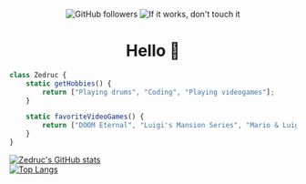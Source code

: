 <p align="center">
  <img alt="GitHub followers" src="https://img.shields.io/github/followers/zedruc?style=for-the-badge">
  <img alt="If it works, don't touch it" src="https://img.shields.io/static/v1?label=If%20it%20works&message=don%27t%20touch%20it&logo=checkmarx&logoColor=white&color=success&style=for-the-badge">
 </p>
<h1 align="center">Hello 👋</h1>

```js
class Zedruc {
    static getHobbies() {
        return ["Playing drums", "Coding", "Playing videogames"];
    }

    static favoriteVideoGames() {
        return ["DOOM Eternal", "Luigi's Mansion Series", "Mario & Luigi: Dream Team Bros"]
    }
}
```

[![Zedruc's GitHub stats](https://github-readme-stats.vercel.app/api?username=zedruc)](https://github.com/anuraghazra/github-readme-stats)  
[![Top Langs](https://github-readme-stats.vercel.app/api/top-langs/?username=zedruc&layout=compact)](https://github.com/anuraghazra/github-readme-stats)
